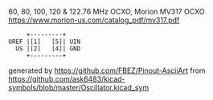 60, 80, 100, 120 & 122.76 MHz OCXO, Morion MV317
OCXO
https://www.morion-us.com/catalog_pdf/mv317.pdf


	     +---------+
	UREF |[1]   [5]| UIN
	  US |[2]   [4]| GND
	     +---------+


generated by https://github.com/FBEZ/Pinout-AsciiArt from https://github.com/ask6483/kicad-symbols/blob/master/Oscillator.kicad_sym